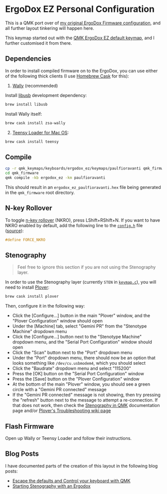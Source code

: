 # ErgoDox EZ Personal Configuration

This is a QMK port over of [my original ErgoDox Firmware configuration][], and
all further layout tinkering will happen here.

This keymap started out with the [QMK ErgoDox EZ default keymap][], and I
further customised it from there.

## Dependencies

In order to install compiled firmware on to the ErgoDox, you can use either
of the following thick clients (I use [Homebrew Cask][] for this):

1. [Wally][] (recommended)

Install [libusb][] development dependency:

```sh
brew install libusb
```

Install Wally itself:

```sh
brew cask install zsa-wally
```

2. [Teensy Loader for Mac OS][]:

```sh
brew cask install teensy
```

## Compile

```sh
cp -r qmk_keymaps/keyboards/ergodox_ez/keymaps/paulfioravanti qmk_firmware/keyboards/ergodox_ez/keymaps
cd qmk_firmware
qmk compile -kb ergodox_ez -km paulfioravanti
```

This should result in an `ergodox_ez_paulfioravanti.hex` file being generated
in the `qmk_firmware` root directory.

## N-key Rollover

To toggle [n-key rollover][] (NKRO), press LShift+RShift+N. If you want to have
NKRO enabled by default, add the following line to the [`config.h`][] file
([source][NKRO doesn't work with ergodox ez]):

```c
#define FORCE_NKRO
```

## Stenography

> Feel free to ignore this section if you are not using the Stenography layer.

In order to use the Stenography layer (currently `STEN` in [`keymap.c`][]),
you will need to install [Plover][]:

```sh
brew cask install plover
```

Then, configure it in the following way:

- Click the [Configure...] button in the main "Plover" window, and the
  "Plover Configuration" window should open
- Under the [Machine] tab, select "Gemini PR" from the "Stenotype Machine"
  dropdown menu
- Click the [Configure...] button next to the "Stenotype Machine" dropdown menu,
  and the "Serial Port Configuration" window should open
- Click the "Scan" button next to the "Port" dropdown menu
- Under the "Port" dropdown menu, there should now be an option that looks
  something like `/dev/cu.usbmodem4`, which you should select
- Click the "Baudrate" dropdown menu and select "115200"
- Press the [OK] button on the "Serial Port Configuration" window
- Press the [Save] button on the "Plover Configuration" window
- At the bottom of the main "Plover" window, you should see a green circle with
  a "Gemini PR connected" message
- If the "Gemini PR connected" message is not showing, then try pressing the
  "refresh" button next to the message to attempt a re-connection. If that does
  not work, then check the [Stenography in QMK][] documentation page and/or
  [Plover's Troubleshooting wiki page][]

## Flash Firmware

Open up Wally or Teensy Loader and follow their instructions.

## Blog Posts

I have documented parts of the creation of this layout in the following blog
posts:

- [Escape the defaults and Control your keyboard with QMK][]
- [Starting Stenography with an Ergodox][]

[`config.h`]: config.h
[Escape the defaults and Control your keyboard with QMK]: https://paulfioravanti.com/blog/2018/07/31/escape-the-defaults-and-control-your-keyboard-with-qmk/
[Homebrew Cask]: https://github.com/Homebrew/homebrew-cask
[`keymap.c`]: keymap.c
[libusb]: https://libusb.info/
[my original ErgoDox Firmware configuration]: https://github.com/paulfioravanti/ergodox-firmware/blob/custom-layout/firmware/keyboard/ergodox/layout/custom-layout.c
[n-key rollover]: https://en.wikipedia.org/wiki/Rollover_(key)#n-key_rollover
[NKRO doesn't work with ergodox ez]: https://github.com/qmk/qmk_firmware/issues/1695
[Plover]: https://www.openstenoproject.org/plover/
[Plover's Troubleshooting wiki page]: https://github.com/openstenoproject/plover/wiki/Troubleshooting:-Common-Issues
[QMK ErgoDox EZ default keymap]: https://github.com/qmk/qmk_firmware/blob/master/keyboards/ergodox_ez/keymaps/default/keymap.c
[Starting Stenography with an Ergodox]: https://paulfioravanti.com/blog/2018/10/18/starting-stenography-with-an-ergodox/
[Stenography in QMK]: https://github.com/qmk/qmk_firmware/blob/master/docs/feature_stenography.md#configuring-qmk-for-steno
[Teensy Loader for Mac OS]: https://pjrc.com/teensy/loader_mac.html
[Wally]: https://ergodox-ez.com/pages/wally
